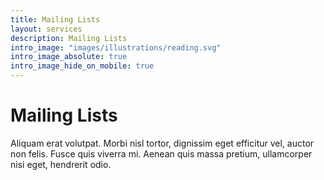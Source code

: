 ```yaml
---
title: Mailing Lists
layout: services
description: Mailing Lists
intro_image: "images/illustrations/reading.svg"
intro_image_absolute: true
intro_image_hide_on_mobile: true
---
```


# Mailing Lists

Aliquam erat volutpat. Morbi nisl tortor, dignissim eget efficitur vel, auctor non felis. Fusce quis viverra mi. Aenean quis massa pretium, ullamcorper nisi eget, hendrerit odio.

